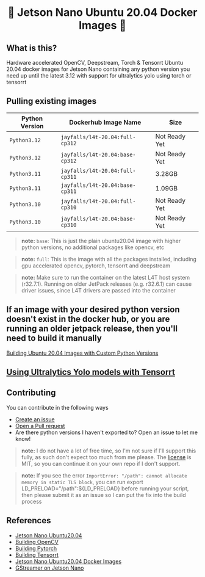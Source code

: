 <h1 align="center">🐳 Jetson Nano Ubuntu 20.04 Docker Images 🐳</h1>

## What is this?

Hardware accelerated OpenCV, Deepstream, Torch & Tensorrt Ubuntu 20.04 docker images for Jetson Nano containing any python version you need up until the latest 3.12 with support for ultralytics yolo using torch or tensorrt

## Pulling existing images

| Python Version | Dockerhub Image Name             | Size          |
|----------------|----------------------------------|---------------|
| `Python3.12`   | `jayfalls/l4t-20.04:full-cp312`  | Not Ready Yet |
| `Python3.12`   | `jayfalls/l4t-20.04:base-cp312`  | Not Ready Yet |
| `Python3.11`   | `jayfalls/l4t-20.04:full-cp311`  | 3.28GB        |
| `Python3.11`   | `jayfalls/l4t-20.04:base-cp311`  | 1.09GB        |
| `Python3.10`   | `jayfalls/l4t-20.04:full-cp310`  | Not Ready Yet |
| `Python3.10`   | `jayfalls/l4t-20.04:base-cp310`  | Not Ready Yet |

>  **note:** `base`: This is just the plain ubuntu20.04 image with higher python versions, no additional packages like opencv, etc

>  **note:** `full`: This is the image with all the packages installed, including gpu accelerated opencv, pytorch, tensorrt and deepstream

>  **note:** Make sure to run the container on the latest L4T host system (r32.7.1). Running on older JetPack releases (e.g. r32.6.1) can cause driver issues, since L4T drivers are passed into the container

## If an image with your desired python version doesn't exist in the docker hub, or you are running an older jetpack release, then you'll need to build it manually

[Building Ubuntu 20.04 Images with Custom Python Versions](./documentation/building_manually.md)

## [Using Ultralytics Yolo models with Tensorrt](./documentation/ultralytics.md)

## Contributing

You can contribute in the following ways

- [Create an issue](https://github.com/jayfalls/jetson_nano_ubuntu20_docker/issues/new)
- [Open a Pull request](https://github.com/jayfalls/jetson_nano_ubuntu20_docker/pulls)
- Are there python versions I haven't exported to? Open an issue to let me know!

>  **note:** I do not have a lot of free time, so I'm not sure if I'll support this fully, as such don't expect too much from me please. The [license](./LICENSE) is MIT, so you can continue it on your own repo if I don't support.

>  **note:** If you see the error `ImportError: "/path": cannot allocate memory in static TLS block`, you can run export LD_PRELOAD="/path":${LD_PRELOAD} before running your script, then please submit it as an issue so I can put the fix into the build process

## References

- [Jetson Nano Ubuntu20.04](https://github.com/timongentzsch/Jetson_Ubuntu20_Images)
- [Building OpenCV](https://qengineering.eu/install-opencv-on-jetson-nano.html)
- [Building Pytorch](https://qengineering.eu/install-pytorch-on-jetson-nano.html)
- [Building Tensorrt](https://github.com/NVIDIA/TensorRT/tree/8.2.1?tab=readme-ov-file)
- [Jetson Nano Ubuntu20.04 Docker Images](https://github.com/timongentzsch/Jetson_Ubuntu20_Images)
- [GStreamer on Jetson Nano](https://docs.nvidia.com/metropolis/deepstream/6.0.1/dev-guide/text/DS_Quickstart.html)
